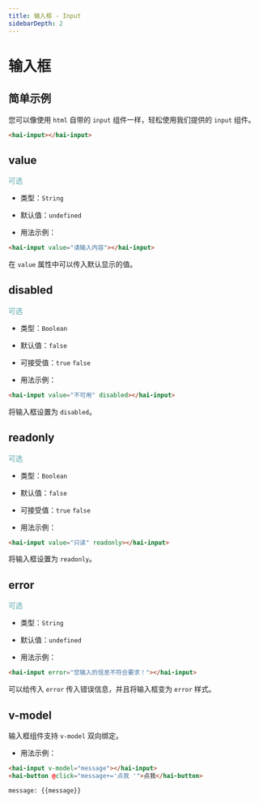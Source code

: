 ```yaml
---
title: 输入框 - Input
sidebarDepth: 2
---
```


# 输入框

## 简单示例

您可以像使用 `html` 自带的 `input` 组件一样，轻松使用我们提供的 `input` 组件。 

<ClientOnly>
<input-demo-6></input-demo-6>
</ClientOnly>

```html
<hai-input></hai-input>
```




## value
<font color=#56a7ac>可选</font>

- 类型：`String`

- 默认值：`undefined`

- 用法示例：

<ClientOnly>
<input-demo-1></input-demo-1>
</ClientOnly>

```html
<hai-input value="请输入内容"></hai-input>
```

在 `value` 属性中可以传入默认显示的值。




## disabled
<font color=#56a7ac>可选</font>

- 类型：`Boolean`

- 默认值：`false`

- 可接受值：`true` `false`

- 用法示例：

<ClientOnly>
<input-demo-2></input-demo-2>
</ClientOnly>

```html
<hai-input value="不可用" disabled></hai-input>
```

将输入框设置为 `disabled`。




## readonly
<font color=#56a7ac>可选</font>

- 类型：`Boolean`

- 默认值：`false`

- 可接受值：`true` `false`

- 用法示例：

<ClientOnly>
<input-demo-3></input-demo-3>
</ClientOnly>

```html
<hai-input value="只读" readonly></hai-input>
```

将输入框设置为 `readonly`。




## error
<font color=#56a7ac>可选</font>

- 类型：`String`

- 默认值：`undefined`

- 用法示例：

<ClientOnly>
<input-demo-4></input-demo-4>
</ClientOnly>

```html
<hai-input error="您输入的信息不符合要求！"></hai-input>
```

可以给传入 `error` 传入错误信息，并且将输入框变为 `error` 样式。




## v-model

输入框组件支持 `v-model` 双向绑定。

- 用法示例：

<ClientOnly>
<input-demo-5></input-demo-5>
</ClientOnly>

```html
<hai-input v-model="message"></hai-input>
<hai-button @click="message+='点我 '">点我</hai-button>

message: {{message}}
```